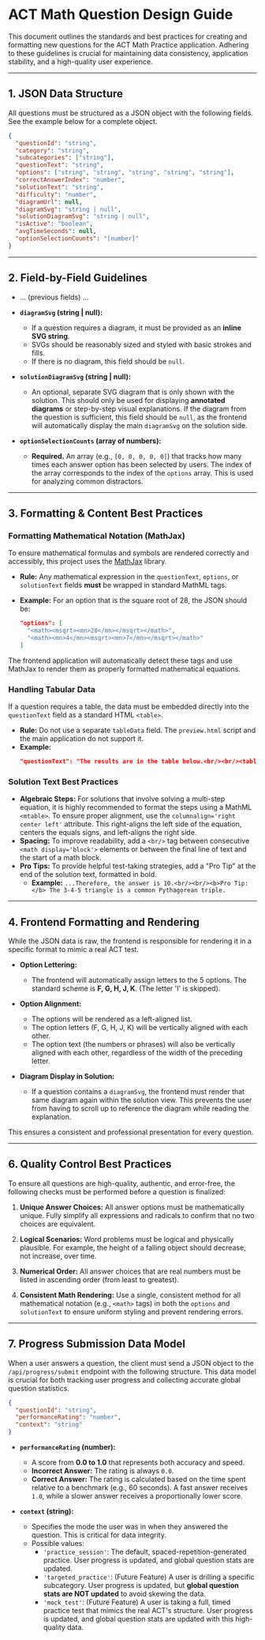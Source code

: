 # ACT Math Question Design Guide

This document outlines the standards and best practices for creating and formatting new questions for the ACT Math Practice application. Adhering to these guidelines is crucial for maintaining data consistency, application stability, and a high-quality user experience.

---

## 1. JSON Data Structure

All questions must be structured as a JSON object with the following fields. See the example below for a complete object.

```json
{
  "questionId": "string",
  "category": "string",
  "subcategories": ["string"],
  "questionText": "string",
  "options": ["string", "string", "string", "string", "string"],
  "correctAnswerIndex": "number",
  "solutionText": "string",
  "difficulty": "number",
  "diagramUrl": null,
  "diagramSvg": "string | null",
  "solutionDiagramSvg": "string | null",
  "isActive": "boolean",
  "avgTimeSeconds": null,
  "optionSelectionCounts": "[number]"
}
```

---

## 2. Field-by-Field Guidelines

-   ... (previous fields) ...

-   **`diagramSvg` (string | null):**
    -   If a question requires a diagram, it must be provided as an **inline SVG string**.
    -   SVGs should be reasonably sized and styled with basic strokes and fills.
    -   If there is no diagram, this field should be `null`.

-   **`solutionDiagramSvg` (string | null):**
    -   An optional, separate SVG diagram that is only shown with the solution. This should only be used for displaying **annotated diagrams** or step-by-step visual explanations. If the diagram from the question is sufficient, this field should be `null`, as the frontend will automatically display the main `diagramSvg` on the solution side.

-   **`optionSelectionCounts` (array of numbers):**
    -   **Required.** An array (e.g., `[0, 0, 0, 0, 0]`) that tracks how many times each answer option has been selected by users. The index of the array corresponds to the index of the `options` array. This is used for analyzing common distractors.

---

## 3. Formatting & Content Best Practices

### Formatting Mathematical Notation (MathJax)

To ensure mathematical formulas and symbols are rendered correctly and accessibly, this project uses the [MathJax](https://www.mathjax.org/) library.

-   **Rule:** Any mathematical expression in the `questionText`, `options`, or `solutionText` fields **must** be wrapped in standard MathML tags.

-   **Example:** For an option that is the square root of 28, the JSON should be:
    ```json
    "options": [
      "<math><msqrt><mn>28</mn></msqrt></math>",
      "<math><mn>4</mn><msqrt><mn>7</mn></msqrt></math>"
    ]
    ```

The frontend application will automatically detect these tags and use MathJax to render them as properly formatted mathematical equations.

### Handling Tabular Data

If a question requires a table, the data must be embedded directly into the `questionText` field as a standard HTML `<table>`.

-   **Rule:** Do not use a separate `tableData` field. The `preview.html` script and the main application do not support it.
-   **Example:**
    ```json
    "questionText": "The results are in the table below.<br/><br/><table class='table'>...</table>"
    ```

### Solution Text Best Practices

-   **Algebraic Steps:** For solutions that involve solving a multi-step equation, it is highly recommended to format the steps using a MathML `<mtable>`. To ensure proper alignment, use the `columnalign='right center left'` attribute. This right-aligns the left side of the equation, centers the equals signs, and left-aligns the right side.
-   **Spacing:** To improve readability, add a `<br/>` tag between consecutive `<math display='block'>` elements or between the final line of text and the start of a math block.
-   **Pro Tips:** To provide helpful test-taking strategies, add a "Pro Tip" at the end of the solution text, formatted in bold.
    -   **Example:** `...Therefore, the answer is 10.<br/><br/><b>Pro Tip:</b> The 3-4-5 triangle is a common Pythagorean triple.`

---

## 4. Frontend Formatting and Rendering

While the JSON data is raw, the frontend is responsible for rendering it in a specific format to mimic a real ACT test.

-   **Option Lettering:**
    -   The frontend will automatically assign letters to the 5 options. The standard scheme is **F, G, H, J, K**. (The letter 'I' is skipped).

-   **Option Alignment:**
    -   The options will be rendered as a left-aligned list.
    -   The option letters (F, G, H, J, K) will be vertically aligned with each other.
    -   The option text (the numbers or phrases) will also be vertically aligned with each other, regardless of the width of the preceding letter.

-   **Diagram Display in Solution:**
    -   If a question contains a `diagramSvg`, the frontend must render that same diagram again within the solution view. This prevents the user from having to scroll up to reference the diagram while reading the explanation.

This ensures a consistent and professional presentation for every question.

---



## 6. Quality Control Best Practices



To ensure all questions are high-quality, authentic, and error-free, the following checks must be performed before a question is finalized:



1.  **Unique Answer Choices:** All answer options must be mathematically unique. Fully simplify all expressions and radicals to confirm that no two choices are equivalent.

2.  **Logical Scenarios:** Word problems must be logical and physically plausible. For example, the height of a falling object should decrease, not increase, over time.

3.  **Numerical Order:** All answer choices that are real numbers must be listed in ascending order (from least to greatest).

4.  **Consistent Math Rendering:** Use a single, consistent method for all mathematical notation (e.g., `<math>` tags) in both the `options` and `solutionText` to ensure uniform styling and prevent rendering errors.



---



## 7. Progress Submission Data Model

When a user answers a question, the client must send a JSON object to the `/api/progress/submit` endpoint with the following structure. This data model is crucial for both tracking user progress and collecting accurate global question statistics.

```json
{
  "questionId": "string",
  "performanceRating": "number",
  "context": "string"
}
```

-   **`performanceRating` (number):**
    -   A score from **0.0 to 1.0** that represents both accuracy and speed.
    -   **Incorrect Answer:** The rating is always `0.0`.
    -   **Correct Answer:** The rating is calculated based on the time spent relative to a benchmark (e.g., 60 seconds). A fast answer receives `1.0`, while a slower answer receives a proportionally lower score.

-   **`context` (string):**
    -   Specifies the mode the user was in when they answered the question. This is critical for data integrity.
    -   Possible values:
        -   `'practice_session'`: The default, spaced-repetition-generated practice. User progress is updated, and global question stats are updated.
        -   `'targeted_practice'`: (Future Feature) A user is drilling a specific subcategory. User progress is updated, but **global question stats are NOT updated** to avoid skewing the data.
        -   `'mock_test'`: (Future Feature) A user is taking a full, timed practice test that mimics the real ACT's structure. User progress is updated, and global question stats are updated with this high-quality data.